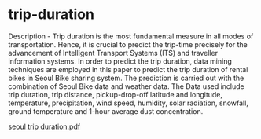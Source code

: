 # trip-duration

Description - Trip duration is the most fundamental measure in all modes of transportation.
Hence, it is crucial to predict the trip-time precisely for the advancement of Intelligent
Transport Systems (ITS) and traveller information systems. In order to predict the trip
duration, data mining techniques are employed in this paper to predict the trip duration of
rental bikes in Seoul Bike sharing system. The prediction is carried out with the combination
of Seoul Bike data and weather data. The Data used include trip duration, trip distance,
pickup-drop-off latitude and longitude, temperature, precipitation, wind speed, humidity, solar
radiation, snowfall, ground temperature and 1-hour average dust concentration.

[seoul trip duration.pdf](https://github.com/Thilak-cm/trip-duration/files/7028895/seoul.trip.duration.pdf)
